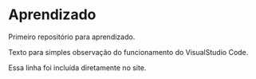 # Aprendizado

 Primeiro repositório para aprendizado.

Texto para simples observação do funcionamento do VisualStudio Code.

Essa linha foi incluída diretamente no site.
